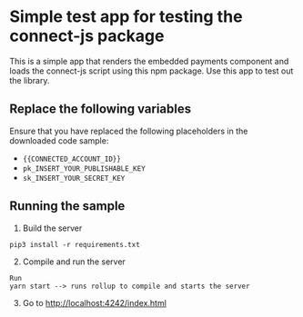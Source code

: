 # Simple test app for testing the connect-js package
This is a simple app that renders the embedded payments component and loads the connect-js script using this npm package. Use this app to test out the library.

## Replace the following variables

Ensure that you have replaced the following placeholders in the downloaded code sample:

- `{{CONNECTED_ACCOUNT_ID}}`
- `pk_INSERT_YOUR_PUBLISHABLE_KEY`
- `sk_INSERT_YOUR_SECRET_KEY`

## Running the sample

1. Build the server

```
pip3 install -r requirements.txt
```

2. Compile and run the server

```
Run 
yarn start --> runs rollup to compile and starts the server
```

3. Go to [http://localhost:4242/index.html](http://localhost:4242/index.html)

